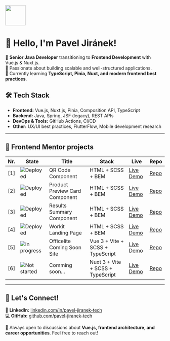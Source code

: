 <p align="left">
  <img src="https://avatars.githubusercontent.com/u/168131349" width="64">
</p>

# 👋 Hello, I'm Pavel Jiránek!

🚀 **Senior Java Developer** transitioning to **Frontend Development** with Vue.js & Nuxt.js.  
🎯 Passionate about building scalable and well-structured applications.  
🌱 Currently learning **TypeScript, Pinia, Nuxt, and modern frontend best practices**.  

## 🛠️ Tech Stack  
- **Frontend:** Vue.js, Nuxt.js, Pinia, Composition API, TypeScript  
- **Backend:** Java, Spring, JSF (legacy), REST APIs  
- **DevOps & Tools:** GitHub Actions, CI/CD  
- **Other:** UX/UI best practices, FlutterFlow, Mobile development research  

---

## 🧪 Frontend Mentor projects

| Nr. | State | Title | Stack | Live | Repo |
|-------|-------|-------|-------|------|------|
| [1] | ![Deployed](https://img.shields.io/badge/status-🚀%20deployed-brightgreen) | QR Code Component | HTML + SCSS + BEM | [Live Demo](https://pj-fm-qr.netlify.app) | [Repo](https://github.com/pavel-jiranek-tech/frontend-mentor-basic/tree/main/qr-code-component) |
| [2] | ![Deployed](https://img.shields.io/badge/status-🚀%20deployed-brightgreen) | Product Preview Card Component | HTML + SCSS + BEM | [Live Demo](https://pj-fm-ppc.netlify.app) | [Repo](https://github.com/pavel-jiranek-tech/frontend-mentor-basic/tree/main/product-preview-card-component) |
| [3] | ![Deployed](https://img.shields.io/badge/status-🚀%20deployed-brightgreen) | Results Summary Component | HTML + SCSS + BEM | [Live Demo](https://pj-fm-ppc.netlify.app) | [Repo](https://github.com/pavel-jiranek-tech/frontend-mentor-basic/tree/main/results-summary-component) |
| [4] | ![Deployed](https://img.shields.io/badge/status-🚀%20deployed-brightgreen) | Workit Landing Page | HTML + SCSS + BEM | [Live Demo](https://pj-fm-wlp.netlify.app/) | [Repo](https://github.com/pavel-jiranek-tech/frontend-mentor-basic/tree/main/workit-landing-page) |
| [5] | ![In progress](https://img.shields.io/badge/status-🟡%20in%20progress-yellow) | Officelite Coming Soon Site | Vue 3 + Vite + SCSS + TypeScript | [Live Demo](#) | [Repo](https://github.com/pavel-jiranek-tech/frontend-mentor-vue-officelite-coming-soon) |
| [6] | ![Not started](https://img.shields.io/badge/status-🔴%20not%20started-red) | Comming soon... | Nuxt 3 + Vite + SCSS + TypeScript | [Live Demo](#) | [Repo](#) |


---

<!--
---
## 📌 Featured Projects
🔹 **[Nuxt.js Starter Kit](https://github.com/pavel-jiranek-tech/nuxt-starter-kit)** – Scalable project setup with TypeScript, Pinia, and testing.  
🔹 **[Vue Todo App](https://github.com/pavel-jiranek-tech/vue-todo-app)** – My take on a task management app with real-world features.  
🔹 **[Mock API Service](https://github.com/pavel-jiranek-tech/mock-api-service)** – API mocking for frontend development.  
---
-->

## 📣 Let's Connect!
💼 **LinkedIn:** [linkedin.com/in/pavel-jiranek-tech](https://linkedin.com/in/pavel-jiranek-tech)  
💻 **GitHub:** [github.com/pavel-jiranek-tech](https://github.com/pavel-jiranek-tech)  
  
📩 Always open to discussions about **Vue.js, frontend architecture, and career opportunities**. Feel free to reach out!  
